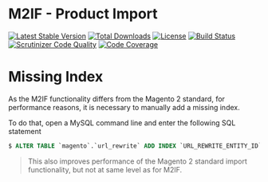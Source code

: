 # M2IF - Product Import

[![Latest Stable Version](https://img.shields.io/packagist/v/techdivision/import-product.svg?style=flat-square)](https://packagist.org/packages/techdivision/import-product) 
 [![Total Downloads](https://img.shields.io/packagist/dt/techdivision/import-product.svg?style=flat-square)](https://packagist.org/packages/techdivision/import-product)
 [![License](https://img.shields.io/packagist/l/techdivision/import-product.svg?style=flat-square)](https://packagist.org/packages/techdivision/import-product)
 [![Build Status](https://img.shields.io/travis/techdivision/import-product/master.svg?style=flat-square)](http://travis-ci.org/techdivision/import-product)
 [![Scrutinizer Code Quality](https://img.shields.io/scrutinizer/g/techdivision/import-product/master.svg?style=flat-square)](https://scrutinizer-ci.com/g/techdivision/import-product/?branch=master) [![Code Coverage](https://img.shields.io/scrutinizer/coverage/g/techdivision/import-product/master.svg?style=flat-square)](https://scrutinizer-ci.com/g/techdivision/import-product/?branch=master)

# Missing Index

As the M2IF functionality differs from the Magento 2 standard, for performance reasons, it is 
necessary to manually add a missing index.

To do that, open a MySQL command line and enter the following SQL statement
 
```sql
$ ALTER TABLE `magento`.`url_rewrite` ADD INDEX `URL_REWRITE_ENTITY_ID` (`entity_id` ASC);
```

> This also improves performance of the Magento 2 standard import functionality, but not at
> same level as for M2IF.